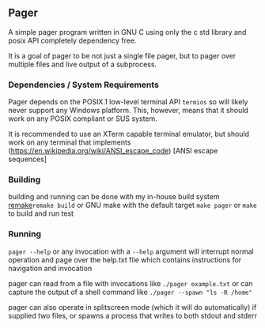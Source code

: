 

## Pager

A simple pager program written in GNU C using only
the c std library and posix API completely dependency free.

It is a goal of pager to be not just a single file pager, but
to pager over multiple files and live output of a subprocess.


### Dependencies / System Requirements

Pager depends on the POSIX.1 low-level terminal API `termios`
so will likely never support any Windows platform. This, however,
means that it should work on any POSIX compliant or SUS system.

It is recommended to use an XTerm capable terminal emulator,
but should work on any terminal that implements
(https://en.wikipedia.org/wiki/ANSI_escape_code) [ANSI escape sequences]

### Building

building and running can be done with my in-house build system
[remake](https://github.com/Krayfighter/remake)```remake build``` or GNU make with
the default target ```make pager``` or ```make``` to build and run test

### Running

```pager --help``` or any invocation with a ```--help``` argument will
interrupt normal operation and page over the help.txt file which
contains instructions for navigation and invocation

pager can read from a file with invocations like
```./pager example.txt```
or can capture the output of a shell command like
```./pager --spawn "ls -R /home"```

pager can also operate in splitscreen mode (which it will do automatically)
if supplied two files, or spawns a process that writes to both
stdout and stderr





